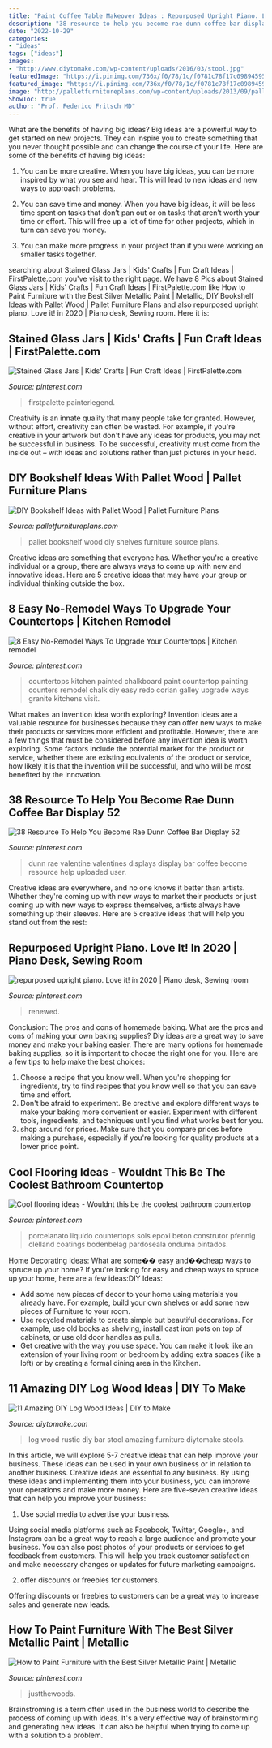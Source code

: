 ```yaml
---
title: "Paint Coffee Table Makeover Ideas : Repurposed Upright Piano. Love It! In 2020"
description: "38 resource to help you become rae dunn coffee bar display 52"
date: "2022-10-29"
categories:
- "ideas"
tags: ["ideas"]
images:
- "http://www.diytomake.com/wp-content/uploads/2016/03/stool.jpg"
featuredImage: "https://i.pinimg.com/736x/f0/78/1c/f0781c78f17c0989459583d89e287ea3--painted-countertops-kitchen-countertops.jpg"
featured_image: "https://i.pinimg.com/736x/f0/78/1c/f0781c78f17c0989459583d89e287ea3--painted-countertops-kitchen-countertops.jpg"
image: "http://palletfurnitureplans.com/wp-content/uploads/2013/09/pallet-bookshelf-11.jpg"
ShowToc: true
author: "Prof. Federico Fritsch MD"
---
```



What are the benefits of having big ideas?
Big ideas are a powerful way to get started on new projects. They can inspire you to create something that you never thought possible and can change the course of your life. Here are some of the benefits of having big ideas:
1. You can be more creative. When you have big ideas, you can be more inspired by what you see and hear. This will lead to new ideas and new ways to approach problems.

2. You can save time and money. When you have big ideas, it will be less time spent on tasks that don’t pan out or on tasks that aren’t worth your time or effort. This will free up a lot of time for other projects, which in turn can save you money.

3. You can make more progress in your project than if you were working on smaller tasks together.

	

		
searching about Stained Glass Jars | Kids&#039; Crafts | Fun Craft Ideas | FirstPalette.com you've visit to the right page. We have 8 Pics about Stained Glass Jars | Kids&#039; Crafts | Fun Craft Ideas | FirstPalette.com like How to Paint Furniture with the Best Silver Metallic Paint | Metallic, DIY Bookshelf Ideas with Pallet Wood | Pallet Furniture Plans and also repurposed upright piano. Love it! in 2020 | Piano desk, Sewing room. Here it is:
		
    
## Stained Glass Jars | Kids&#039; Crafts | Fun Craft Ideas | FirstPalette.com

<img loading=lazy src="https://i.pinimg.com/736x/cc/9e/74/cc9e748902c46bb73c5e6b7f588e55fa.jpg" onerror="this.onerror=null;this.src='https://tse4.mm.bing.net/th?id=OIP.Pv4pOlQZdBj9AZTP25C2jQHaHa&amp;pid=15.1';" alt="Stained Glass Jars | Kids&#039; Crafts | Fun Craft Ideas | FirstPalette.com">

_Source: pinterest.com_

>firstpalette painterlegend. 

	

Creativity is an innate quality that many people take for granted. However, without effort, creativity can often be wasted. For example, if you're creative in your artwork but don't have any ideas for products, you may not be successful in business. To be successful, creativity must come from the inside out – with ideas and solutions rather than just pictures in your head.

    
## DIY Bookshelf Ideas With Pallet Wood | Pallet Furniture Plans

<img loading=lazy src="http://palletfurnitureplans.com/wp-content/uploads/2013/09/pallet-bookshelf-11.jpg" onerror="this.onerror=null;this.src='https://tse3.mm.bing.net/th?id=OIP.zMS_eV2-cdkiDsb-yINCJgHaJ3&amp;pid=15.1';" alt="DIY Bookshelf Ideas with Pallet Wood | Pallet Furniture Plans">

_Source: palletfurnitureplans.com_

>pallet bookshelf wood diy shelves furniture source plans. 

	

Creative ideas are something that everyone has. Whether you're a creative individual or a group, there are always ways to come up with new and innovative ideas. Here are 5 creative ideas that may have your group or individual thinking outside the box.

    
## 8 Easy No-Remodel Ways To Upgrade Your Countertops | Kitchen Remodel

<img loading=lazy src="https://i.pinimg.com/736x/f0/78/1c/f0781c78f17c0989459583d89e287ea3--painted-countertops-kitchen-countertops.jpg" onerror="this.onerror=null;this.src='https://tse3.mm.bing.net/th?id=OIP.0gCnnI_a7M7UoRAuuPjiwAHaFj&amp;pid=15.1';" alt="8 Easy No-Remodel Ways To Upgrade Your Countertops | Kitchen remodel">

_Source: pinterest.com_

>countertops kitchen painted chalkboard paint countertop painting counters remodel chalk diy easy redo corian galley upgrade ways granite kitchens visit. 

	

What makes an invention idea worth exploring?
Invention ideas are a valuable resource for businesses because they can offer new ways to make their products or services more efficient and profitable. However, there are a few things that must be considered before any invention idea is worth exploring. 
Some factors include the potential market for the product or service, whether there are existing equivalents of the product or service, how likely it is that the invention will be successful, and who will be most benefited by the innovation.

    
## 38 Resource To Help You Become Rae Dunn Coffee Bar Display 52

<img loading=lazy src="https://i.pinimg.com/736x/c5/03/9d/c5039d6b9e3d1468a206858897354572.jpg" onerror="this.onerror=null;this.src='https://tse4.mm.bing.net/th?id=OIP.YzmvtuKjA9ojQZLgPpCDfAHaPw&amp;pid=15.1';" alt="38 Resource To Help You Become Rae Dunn Coffee Bar Display 52">

_Source: pinterest.com_

>dunn rae valentine valentines displays display bar coffee become resource help uploaded user. 

	

Creative ideas are everywhere, and no one knows it better than artists. Whether they're coming up with new ways to market their products or just coming up with new ways to express themselves, artists always have something up their sleeves. Here are 5 creative ideas that will help you stand out from the rest: 

    
## Repurposed Upright Piano. Love It! In 2020 | Piano Desk, Sewing Room

<img loading=lazy src="https://i.pinimg.com/736x/6e/b4/d0/6eb4d08a54a796646ed238602445f6f0.jpg" onerror="this.onerror=null;this.src='https://tse2.mm.bing.net/th?id=OIP.q3Yde3jXqlkOCZKPhGQz6wHaJ4&amp;pid=15.1';" alt="repurposed upright piano. Love it! in 2020 | Piano desk, Sewing room">

_Source: pinterest.com_

>renewed. 

	

Conclusion: The pros and cons of homemade baking.
What are the pros and cons of making your own baking supplies? Diy ideas are a great way to save money and make your baking easier. There are many options for homemade baking supplies, so it is important to choose the right one for you. Here are a few tips to help make the best choices: 
1. Choose a recipe that you know well. When you're shopping for ingredients, try to find recipes that you know well so that you can save time and effort. 
2. Don't be afraid to experiment. Be creative and explore different ways to make your baking more convenient or easier. Experiment with different tools, ingredients, and techniques until you find what works best for you. 
3. shop around for prices. Make sure that you compare prices before making a purchase, especially if you're looking for quality products at a lower price point.

    
## Cool Flooring Ideas - Wouldnt This Be The Coolest Bathroom Countertop

<img loading=lazy src="https://i.pinimg.com/736x/66/e3/44/66e344ccf1a7a2dffcc997e370cacca6.jpg" onerror="this.onerror=null;this.src='https://tse3.mm.bing.net/th?id=OIP.IZvoSpfHcjWVTizwVdGOwgHaJ3&amp;pid=15.1';" alt="Cool flooring ideas - Wouldnt this be the coolest bathroom countertop">

_Source: pinterest.com_

>porcelanato liquido countertops sols epoxi beton construtor pfennig clelland coatings bodenbelag pardoseala onduma pintados. 

	

Home Decorating Ideas: What are some�� easy and��cheap ways to spruce up your home?
If you're looking for easy and cheap ways to spruce up your home, here are a few ideas:DIY Ideas: 
- Add some new pieces of decor to your home using materials you already have. For example, build your own shelves or add some new pieces of Furniture to your room. 
- Use recycled materials to create simple but beautiful decorations. For example, use old books as shelving, install cast iron pots on top of cabinets, or use old door handles as pulls. 
- Get creative with the way you use space. You can make it look like an extension of your living room or bedroom by adding extra spaces (like a loft) or by creating a formal dining area in the Kitchen.

    
## 11 Amazing DIY Log Wood Ideas | DIY To Make

<img loading=lazy src="http://www.diytomake.com/wp-content/uploads/2016/03/stool.jpg" onerror="this.onerror=null;this.src='https://tse4.mm.bing.net/th?id=OIP.YaCFPdLF44f_Nsw9HFyFzAHaNS&amp;pid=15.1';" alt="11 Amazing DIY Log Wood Ideas | DIY to Make">

_Source: diytomake.com_

>log wood rustic diy bar stool amazing furniture diytomake stools. 

	

In this article, we will explore 5-7 creative ideas that can help improve your business. These ideas can be used in your own business or in relation to another business.
Creative ideas are essential to any business. By using these ideas and implementing them into your business, you can improve your operations and make more money. Here are five-seven creative ideas that can help you improve your business:
1. Use social media to advertise your business.

Using social media platforms such as Facebook, Twitter, Google+, and Instagram can be a great way to reach a large audience and promote your business. You can also post photos of your products or services to get feedback from customers. This will help you track customer satisfaction and make necessary changes or updates for future marketing campaigns.

2. offer discounts or freebies for customers.

Offering discounts or freebies to customers can be a great way to increase sales and generate new leads.

    
## How To Paint Furniture With The Best Silver Metallic Paint | Metallic

<img loading=lazy src="https://i.pinimg.com/736x/40/ef/64/40ef6476f4e19414ee2f2a44f8f6fe80.jpg" onerror="this.onerror=null;this.src='https://tse3.mm.bing.net/th?id=OIP.KcgDw_rAF2tFMxdwlv24qQHaKc&amp;pid=15.1';" alt="How to Paint Furniture with the Best Silver Metallic Paint | Metallic">

_Source: pinterest.com_

>justthewoods. 

	

Brainstroming is a term often used in the business world to describe the process of coming up with ideas. It's a very effective way of brainstorming and generating new ideas. It can also be helpful when trying to come up with a solution to a problem.

